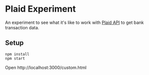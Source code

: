 # Plaid Experiment

An experiment to see what it's like to work with [Plaid API](https://plaid.com/docs/api/) to get bank transaction data.

## Setup

```
npm install
npm start
```

Open http://localhost:3000/custom.html

